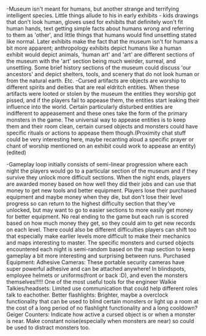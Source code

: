 -Museum isn't meant for humans, but another strange and terrifying intelligent species. Little things allude to his in early exhibits - kids drawings that don't look human, gloves used for exhibits that definitely won't fit human hands, text getting simple facts about humans wrong and referring to them as 'other', and little things that humans would find unsettling stated like normal. Later exhibits make the fact that the museum isn't for humans a bit more apparent; anthropology exhibits depict humans like a human exhibit would depict animals, 'human art' and 'art' are different sections of the museum with the 'art' section being much weirder, surreal, and unsettling. Some brief history sections of the museum could discuss 'our ancestors' and depict shelters, tools, and scenery that do not look human or from the natural earth. Etc. -Cursed artifacts are objects are worship to different spirits and deities that are real eldritch entities. When these artifacts were looted or stolen by the museum the entities they worship got pissed, and if the players fail to appease them, the entities start leaking their influence into the world. Certain particularly disturbed entities are indifferent to appeasement and these ones take the form of the primary monsters in the game. The universal way to appease entities is to keep them and their room clean, certain cursed objects and monsters could have specific rituals or actions to appease them though.(Proximity chat stuff could be very interesting here, maybe recanting aloud a specific prayer or chant of worship mentioned on an exhibit could work to appease an entity) (edited)
    
    
-Gameplay loop initially consists of semi-linear progression where each night the players would go to a particular section of the museum and if they survive they unlock more difficult sections. When the night ends, players are awarded money based on how well they did their jobs and can use that money to get new tools and better equipment. Players lose their purchased equipment and maybe money when they die, but don't lose their level progress so can return to the highest difficulty section that they've unlocked, but may want to go to easier sections to more easily get money for better equipment. No real ending to the game but each run is scored based on how much money they get, so they could aim to get new records on each level. There could also be different difficulties players can shift too that especially make earlier levels more difficult to make their mechanics and maps interesting to master. The specific monsters and cursed objects encountered each night is semi-random based on the map section to keep gameplay a bit more interesting and surprising between runs. Purchased Equipment: Adhesive Cameras: These portable security cameras have super powerful adhesive and can be attached anywhere! In blindspots, employee helmets or uniforms(front or back :D), and even the monsters themselves!!!!! One of the most useful tools for the engineer Walkie Talkies/headsets: Limited use communication that could help different roles talk to eachother. Better flashlights: Brighter, maybe a overclock functionality that can be used to blind certain monsters or light up a room at the cost of a long period of no flashlight functionality and a long cooldown? Geiger Counters: Indicate how active a cursed object is or when a monster is near. Make constant noise(especially when monsters are near) so could be used to distract monsters too.